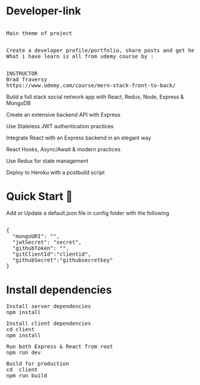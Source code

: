 # Developer-link
<pre><span class="pl-c1"></span>
Main theme of project 
</pre>
<pre><span class="pl-c1"></span>
Create a developer profile/portfolio, share posts and get help from other developers
What i have learn is all from udemy course by :
</pre>
<pre><span class="pl-c1"></span>
INSTRUCTOR
Brad Traversy
https://www.udemy.com/course/mern-stack-front-to-back/
</pre>
Build a full stack social network app with React, Redux, Node, Express &amp; MongoDB

Create an extensive backend API with Express

Use Stateless JWT authentication practices

Integrate React with an Express backend in an elegant way

React Hooks, Async/Await &amp; modern practices

Use Redux for state management

Deploy to Heroku with a postbuild script

# Quick Start 🚀

Add or Update a default.json file in config folder with the following
<pre><span class="pl-c1"></span>
{
  "mongoURI": "<your_mongoDB_Atlas_uri_with_credentials>",
  "jwtSecret": "secret",
  "githubToken": "<yoursecrectaccesstoken>",
  "gitClientId":"clientid", 
  "githubSecret":"githubsecretkey"
}
</pre>

# Install dependencies
<pre><span class="pl-c1"></span>Install server dependencies
npm install</pre>

<pre><span class="pl-c1"></span>Install client dependencies
cd client
npm install</pre>

<pre><span class="pl-c1"></span>Run both Express & React from root
npm run dev
</pre>

<pre><span class="pl-c1"></span>Build for production
cd  client
npm run build
</pre>
